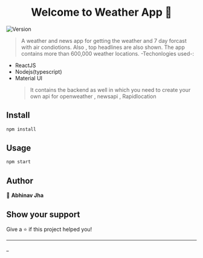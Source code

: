 <h1 align="center">Welcome to Weather App 👋</h1>
<p>
  <img alt="Version" src="https://img.shields.io/badge/version-0.1.0-blue.svg?cacheSeconds=2592000" />
</p>

> A weather and news app for getting the weather and 7 day forcast with air condiotions. Also , top headlines are also shown.
> The app contains more than 600,000 weather locations.
-Techonlogies used-:

- ReactJS
- Nodejs(typescript)
- Material UI
  > It contains the backend as well in which you need to create your own api for openweather , newsapi , Rapidlocation

## Install

```sh
npm install
```

## Usage

```sh
npm start
```

## Author

👤 **Abhinav Jha**

## Show your support

Give a ⭐️ if this project helped you!

---

\_
